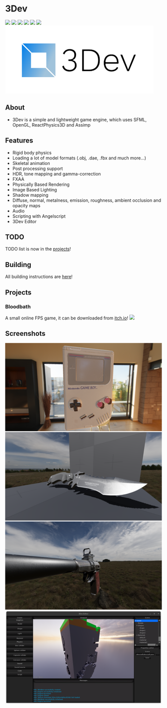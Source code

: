 # 3Dev
![](https://img.shields.io/badge/3Dev-1.2.0_WIP-blue)
![](https://img.shields.io/badge/3Dev_Editor-1.0.0_WIP-blue)
![](https://img.shields.io/badge/language-C++-green)
![](https://img.shields.io/github/license/1kuso4ek1/3Dev)
![](https://img.shields.io/github/issues/1kuso4ek1/3Dev)
![](https://img.shields.io/github/downloads/1kuso4ek1/3Dev/total)  
![](logo.png)
## About
- 3Dev is a simple and lightweight game engine, which uses SFML, OpenGL, ReactPhysics3D and Assimp
## Features
- Rigid body physics
- Loading a lot of model formats (.obj, .dae, .fbx and much more...)
- Skeletal animation
- Post processing support
- HDR, tone mapping and gamma-correction
- FXAA
- Physically Based Rendering
- Image Based Lighting
- Shadow mapping
- Diffuse, normal, metalness, emission, roughness, ambient occlusion and opacity maps
- Audio
- Scripting with Angelscript
- 3Dev Editor
## TODO
TODO list is now in the [projects](https://github.com/1Kuso4ek1/3Dev/projects/1)!
## Building
All building instructions are [here](https://1kuso4ek1.github.io/3Dev/build.html)!
## Projects
### Bloodbath
A small online FPS game, it can be downloaded from [itch.io](https://1kuso4ek1.itch.io/bloodbath)!
![](https://img.itch.zone/aW1hZ2UvMTY4NTY3OC85OTI4NTM5LmpwZw==/original/S2vLBK.jpg)
## Screenshots
![](./Screenshots/scr.png)
![](./Screenshots/scr1.png)
![](./Screenshots/scr2.png)
![](./Screenshots/scr3.png)
